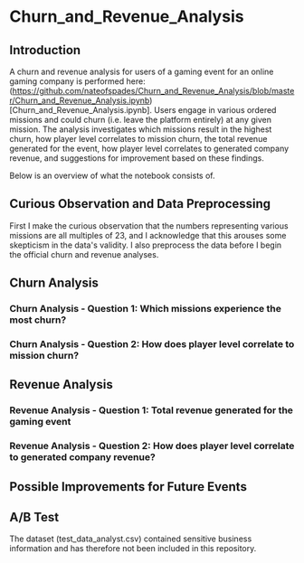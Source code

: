 # Churn_and_Revenue_Analysis

## Introduction

A churn and revenue analysis for users of a gaming event for an online gaming company is performed here: (https://github.com/nateofspades/Churn_and_Revenue_Analysis/blob/master/Churn_and_Revenue_Analysis.ipynb)[Churn_and_Revenue_Analysis.ipynb]. Users engage in various ordered missions and could churn (i.e. leave the platform entirely) at any given mission. The analysis investigates which missions result in the highest churn, how player level correlates to mission churn, the total revenue generated for the event, how player level correlates to generated company revenue, and suggestions for improvement based on these findings.

Below is an overview of what the notebook consists of.

## Curious Observation and Data Preprocessing 

First I make the curious observation that the numbers representing various missions are all multiples of 23, and I acknowledge that this arouses some skepticism in the data's validity. I also preprocess the data before I begin the official churn and revenue analyses.

## Churn Analysis

### Churn Analysis - Question 1: Which missions experience the most churn?

### Churn Analysis - Question 2: How does player level correlate to mission churn?

## Revenue Analysis

### Revenue Analysis - Question 1: Total revenue generated for the gaming event

### Revenue Analysis - Question 2: How does player level correlate to generated company revenue?

## Possible Improvements for Future Events

## A/B Test



The dataset (test_data_analyst.csv) contained sensitive business information and has therefore not been included in this repository.
